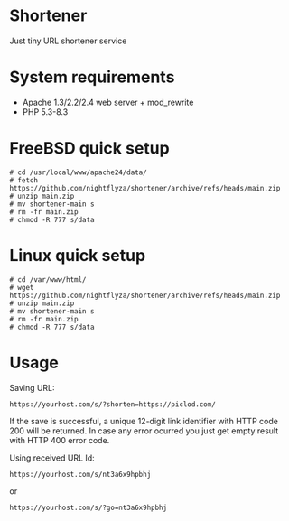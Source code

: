 # Shortener

Just tiny URL shortener service

# System requirements

  * Apache 1.3/2.2/2.4 web server + mod_rewrite
  * PHP 5.3-8.3
    
# FreeBSD quick setup
```   
# cd /usr/local/www/apache24/data/
# fetch https://github.com/nightflyza/shortener/archive/refs/heads/main.zip
# unzip main.zip
# mv shortener-main s
# rm -fr main.zip
# chmod -R 777 s/data
```

# Linux quick setup
```
# cd /var/www/html/
# wget https://github.com/nightflyza/shortener/archive/refs/heads/main.zip
# unzip main.zip
# mv shortener-main s
# rm -fr main.zip
# chmod -R 777 s/data
```

# Usage
Saving URL: 

```
https://yourhost.com/s/?shorten=https://piclod.com/
```

If the save is successful, a unique 12-digit link identifier with HTTP code 200 will be returned. 
In case any error ocurred you just get empty result with HTTP 400 error code.


Using received URL Id:
```
https://yourhost.com/s/nt3a6x9hpbhj
```

or 

```
https://yourhost.com/s/?go=nt3a6x9hpbhj
```

